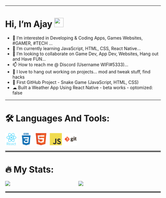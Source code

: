 _______________________________________________________________________________________________________________________________________________________________________________
 # Hi, I’m Ajay <img src="https://user-images.githubusercontent.com/95515701/161590793-84b7436a-4045-4d73-9331-d164987ef7fe.gif" width="30px" height="30px">
 - 👀 I’m interested in Developing & Coding Apps, Games Websites, #GAMER, #TECH ...
 - 🌱 I’m currently learning JavaScript, HTML, CSS, React Native...
 - 💞️ I’m looking to collaborate on Game Dev, App Dev, Websites, Hang out and Have FUN...
 - 📫 How to reach me @ Discord (Username WIFI#5333)...
 - 🤗 I love to hang out working on projects... mod and tweak stuff, find hacks
 - 🐍 First GitHub Project - Snake Game (JavaScript, HTML, CSS)
 - ☁ Built a Weather App Using React Native - beta works - optomized: false
_______________________________________________________________________________________________________________________________________________________________________________
# 🛠 Languages And Tools:
 <div>
  <img src="https://github.com/devicons/devicon/blob/master/icons/react/react-original-wordmark.svg" title="React" alt="React" width="40" height="40"/>&nbsp;
  <img src="https://github.com/devicons/devicon/blob/master/icons/css3/css3-plain-wordmark.svg"  title="CSS3" alt="CSS" width="40" height="40"/>&nbsp;
  <img src="https://github.com/devicons/devicon/blob/master/icons/html5/html5-original.svg" title="HTML5" alt="HTML" width="40" height="40"/>&nbsp;
  <img src="https://github.com/devicons/devicon/blob/master/icons/javascript/javascript-original.svg" title="JavaScript" alt="JavaScript" width="40" height="40"/>&nbsp;
  <img src="https://github.com/devicons/devicon/blob/master/icons/git/git-original-wordmark.svg" title="Git" **alt="Git" width="40" height="40"/>
</div>
<hr style="border:2px solid gray"> </hr>

# 🔥 My Stats: 
<div style="flex-wrap:wrap">
 <img width="47%" src="http://github-readme-streak-stats.herokuapp.com?user=SPABOI&theme=dark&hide_border=false&date_format=M%20j%5B%2C%20Y%5D">
<img align="left" src="https://github-readme-stats.vercel.app/api?username=SPABOI&show_icons=true&theme=dark" width="47% "/>
</div>
  
<hr style="border:2px solid gray"> </hr>

<!---
SPABOI/SPABOI is a ✨ special ✨ repository because its `README.md` (this file) appears on your GitHub profile.
You can click the Preview link to take a look at your changes.
--->
